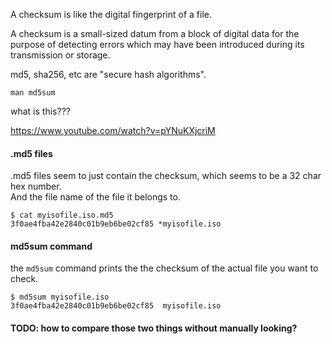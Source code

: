 A checksum is like the digital fingerprint of a file.

A checksum is a small-sized datum from a block of digital data for the purpose of detecting errors which may have been introduced during its transmission or storage.

md5, sha256, etc are "secure hash algorithms".

```
man md5sum
```

what is this???

https://www.youtube.com/watch?v=pYNuKXjcriM


#### .md5 files

.md5 files seem to just contain the checksum, which seems to be a 32 char hex number.\
And the file name of the file it belongs to.
```
$ cat myisofile.iso.md5 
3f0ae4fba42e2840c01b9eb6be02cf85 *myisofile.iso
```

#### md5sum command

the `md5sum` command prints the the checksum of the actual file you want to check.
```
$ md5sum myisofile.iso
3f0ae4fba42e2840c01b9eb6be02cf85  myisofile.iso
```

#### TODO: how to compare those two things without manually looking?
